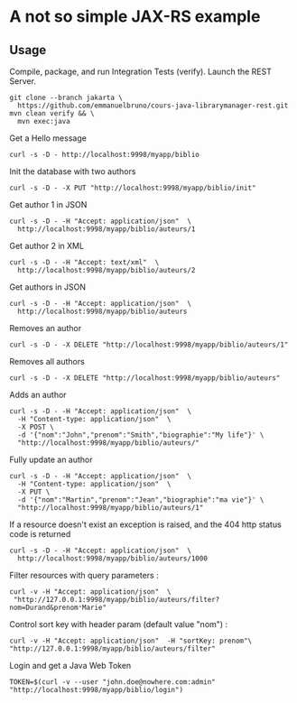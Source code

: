 # A not so simple JAX-RS example

## Usage

Compile, package, and run Integration Tests (verify). Launch the REST Server.
```shell
git clone --branch jakarta \
  https://github.com/emmanuelbruno/cours-java-librarymanager-rest.git
mvn clean verify && \
  mvn exec:java
```

Get a Hello message
```shell
curl -s -D - http://localhost:9998/myapp/biblio
```

Init the database with two authors
```shell
curl -s -D - -X PUT "http://localhost:9998/myapp/biblio/init"
```

Get author 1 in JSON
```shell
curl -s -D - -H "Accept: application/json"  \
  http://localhost:9998/myapp/biblio/auteurs/1
```

Get author 2 in XML
```shell
curl -s -D - -H "Accept: text/xml"  \
  http://localhost:9998/myapp/biblio/auteurs/2
```

Get authors in JSON
```shell
curl -s -D - -H "Accept: application/json"  \
  http://localhost:9998/myapp/biblio/auteurs
```

Removes an author
```shell
curl -s -D - -X DELETE "http://localhost:9998/myapp/biblio/auteurs/1"
```

Removes all authors
```shell
curl -s -D - -X DELETE "http://localhost:9998/myapp/biblio/auteurs"
```

Adds an author
```shell
curl -s -D - -H "Accept: application/json"  \
  -H "Content-type: application/json"  \
  -X POST \
  -d '{"nom":"John","prenom":"Smith","biographie":"My life"}' \
  "http://localhost:9998/myapp/biblio/auteurs/"
```

Fully update an author
```shell
curl -s -D - -H "Accept: application/json"  \
  -H "Content-type: application/json"  \
  -X PUT \
  -d '{"nom":"Martin","prenom":"Jean","biographie":"ma vie"}' \
  "http://localhost:9998/myapp/biblio/auteurs/1"
```

If a resource doesn't exist an exception is raised, and the 404 http status code is returned
```shell
curl -s -D - -H "Accept: application/json"  \
  http://localhost:9998/myapp/biblio/auteurs/1000
```

Filter resources with query parameters :
```shell
curl -v -H "Accept: application/json"  \
 "http://127.0.0.1:9998/myapp/biblio/auteurs/filter?nom=Durand&prenom⁼Marie"
```

Control sort key with header param (default value "nom") :
```shell
curl -v -H "Accept: application/json"  -H "sortKey: prenom"\
"http://127.0.0.1:9998/myapp/biblio/auteurs/filter"
```
Login and get a Java Web Token
```shell
TOKEN=$(curl -v --user "john.doe@nowhere.com:admin" "http://localhost:9998/myapp/biblio/login")
```